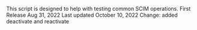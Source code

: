 This script is designed to help with testing common SCIM operations.
First Release Aug 31, 2022
Last updated October 10, 2022
Change:  added deactivate and reactivate
